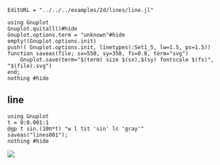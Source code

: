 ```@meta
EditURL = "../../../examples/2d/lines/line.jl"
```

````@example line
using Gnuplot
Gnuplot.quitall()#hide
Gnuplot.options.term = "unknown"#hide
empty!(Gnuplot.options.init)
push!( Gnuplot.options.init, linetypes(:Set1_5, lw=1.5, ps=1.5))
function saveas(file; sx=550, sy=350, fs=0.8, term="svg")
    Gnuplot.save(term="$(term) size $(sx),$(sy) fontscale $(fs)", "$(file).svg")
end;
nothing #hide
````

## line

````@example line
using Gnuplot
t = 0:0.001:1
@gp t sin.(10π*t) "w l tit 'sin' lc 'gray'"
saveas("lines001");
nothing #hide
````

![](lines001.svg)

